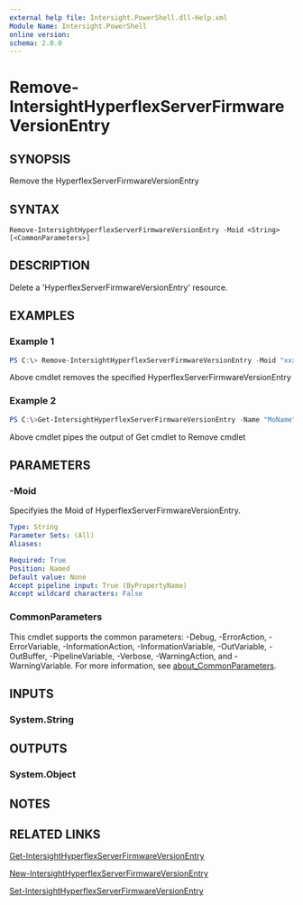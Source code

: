 ```yaml
---
external help file: Intersight.PowerShell.dll-Help.xml
Module Name: Intersight.PowerShell
online version:
schema: 2.0.0
---
```


# Remove-IntersightHyperflexServerFirmwareVersionEntry

## SYNOPSIS
Remove the HyperflexServerFirmwareVersionEntry

## SYNTAX

```
Remove-IntersightHyperflexServerFirmwareVersionEntry -Moid <String> [<CommonParameters>]
```

## DESCRIPTION
Delete a &apos;HyperflexServerFirmwareVersionEntry&apos; resource.

## EXAMPLES

### Example 1
```powershell
PS C:\> Remove-IntersightHyperflexServerFirmwareVersionEntry -Moid "xxxxxxxxxxxxxxxxxxxxxxxxxxx"
```
Above cmdlet removes the specified HyperflexServerFirmwareVersionEntry 

### Example 2
```powershell
PS C:\>Get-IntersightHyperflexServerFirmwareVersionEntry -Name "MoName"|  Remove-IntersightHyperflexServerFirmwareVersionEntry
```
Above cmdlet pipes the output of Get cmdlet to Remove cmdlet

## PARAMETERS

### -Moid
Specifyies the Moid of HyperflexServerFirmwareVersionEntry.

```yaml
Type: String
Parameter Sets: (All)
Aliases:

Required: True
Position: Named
Default value: None
Accept pipeline input: True (ByPropertyName)
Accept wildcard characters: False
```

### CommonParameters
This cmdlet supports the common parameters: -Debug, -ErrorAction, -ErrorVariable, -InformationAction, -InformationVariable, -OutVariable, -OutBuffer, -PipelineVariable, -Verbose, -WarningAction, and -WarningVariable. For more information, see [about_CommonParameters](http://go.microsoft.com/fwlink/?LinkID=113216).

## INPUTS

### System.String

## OUTPUTS

### System.Object
## NOTES

## RELATED LINKS

[Get-IntersightHyperflexServerFirmwareVersionEntry](./Get-IntersightHyperflexServerFirmwareVersionEntry.md)

[New-IntersightHyperflexServerFirmwareVersionEntry](./New-IntersightHyperflexServerFirmwareVersionEntry.md)

[Set-IntersightHyperflexServerFirmwareVersionEntry](./Set-IntersightHyperflexServerFirmwareVersionEntry.md)

